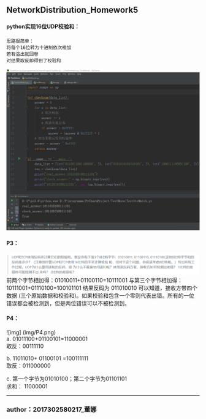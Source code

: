 ## NetworkDistribution_Homework5    
#### python实现16位UDP校验和：  
    思路很简单：    
    将每个16位转为十进制依次相加   
    若有溢出就回卷   
    对结果取反即得到了校验和    
    
![img](img/code.png)  
   
#### P3：
![img](img/P3.png)
前两个字节相加得：01010011+01100110=10111001
与第三个字节相加得：10111001+01110100=100101101
结果反码为 011010010
可以知道，接收方带四个数据 (三个原始数据和校验和)。如果校验和包含一个零则代表出错。所有的一位错误都会被检测到，但是两位错误可以不被检测到。
    
#### P4：
![img] (img/P4.png)     
	a. 01011100+01100101=11000001  
取反：00111110  
    
b. 11011010+ 01100101 =100111111  
取反：011000000  
  
c. 第一个字节为01010100；第二个字节为01101101  
求和： 11000001

****
### author：2017302580217_董娜
